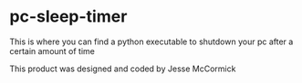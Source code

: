 # pc-sleep-timer
This is where you can find a python executable to shutdown your pc after a certain amount of time

This product was designed and coded by Jesse McCormick
